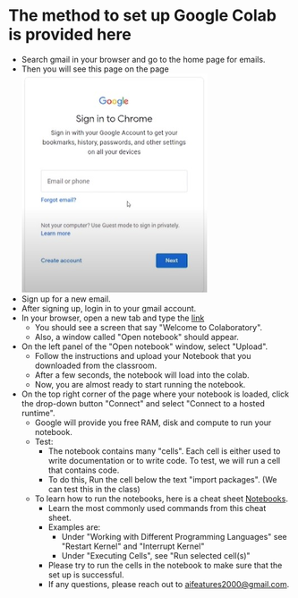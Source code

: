 # The method to set up Google Colab is provided here
* Search gmail in your browser and go to the home page for emails. 
* Then you will see this page on the page ![gmail opening page](./image/gmail_opening_page.jpg)
* Sign up for a new email. 
* After signing up, login in to your gmail account.
* In your browser, open a new tab and type the [link](https://colab.research.google.com)
    * You should see a screen that say "Welcome to Colaboratory". 
    * Also, a window called "Open notebook" should appear.
* On the left panel of the "Open notebook" window, select "Upload". 
    * Follow the instructions and upload your Notebook that you downloaded from the classroom.
    * After a few seconds, the notebook will load into the colab.
    * Now, you are almost ready to start running the notebook.
* On the top right corner of the page where your notebook is loaded, click the drop-down button "Connect" and select "Connect to a hosted runtime".
    * Google will provide you free RAM, disk and compute to run your notebook. 
    * Test: 
        * The notebook contains many "cells". Each cell is either used to write documentation or to write code. To test, we will run a cell that contains code. 
        * To do this, Run the cell below the text "import packages". (We can test this in the class)
    * To learn how to run the notebooks, here is a cheat sheet [Notebooks](https://s3.amazonaws.com/assets.datacamp.com/blog_assets/Jupyter_Notebook_Cheat_Sheet.pdf). 
        * Learn the most commonly used commands from this cheat sheet. 
        * Examples are: 
            * Under "Working with Different Programming Languages" see "Restart Kernel" and "Interrupt Kernel"
            * Under "Executing Cells", see "Run selected cell(s)"
        * Please try to run the cells in the notebook to make sure that the set up is successful.
        * If any questions, please reach out to <aifeatures2000@gmail.com>.




